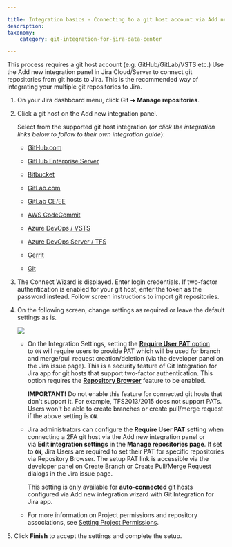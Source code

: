 ```yaml
---

title: Integration basics - Connecting to a git host account via Add new integration panel
description:
taxonomy:
    category: git-integration-for-jira-data-center

---
```

This process requires a git host account (e.g. GitHub/GitLab/VSTS etc.) Use the Add new integration panel in Jira Cloud/Server to connect git repositories from git hosts to Jira. This is the recommended way of integrating your multiple git repositories to Jira.

1.  On your Jira dashboard menu, click Git ➜ **Manage repositories**.

2.  Click a git host on the Add new integration panel.

    Select from the supported git host integration (_or click the integration links below to follow to their own integration guide_):

    *   [GitHub.com](/git-integration-for-jira-self-managed/github-gij-self-managed)

    *   [GitHub Enterprise Server](/git-integration-for-jira-self-managed/github-enterprise-server-gij-self-managed)

    *   [Bitbucket](/git-integration-for-jira-self-managed/bitbucket-server-gij-self-managed)

    *   [GitLab.com](/git-integration-for-jira-self-managed/gitlab-gij-self-managed)

    *   [GitLab CE/EE](/git-integration-for-jira-self-managed/gitlab-ce-ee-gij-self-managed)

    *   [AWS CodeCommit](/git-integration-for-jira-self-managed/aws-codecommit-gij-self-managed)

    *   [Azure DevOps / VSTS](/git-integration-for-jira-self-managed/azure-devops-visual-studio-team-services-vsts-gij-self-managed)

    *   [Azure DevOps Server / TFS](/git-integration-for-jira-self-managed/azure-devops-server-team-foundation-services-tfs-gij-self-managed)

    *   [Gerrit](/git-integration-for-jira-self-managed/gerrit-gij-self-managed)

    *   [Git](/git-integration-for-jira-self-managed/connecting-to-a-single-git-repository-http-https-gij-self-managed)

3. The Connect Wizard is displayed. Enter login credentials. If two-factor authentication is enabled for your git host, enter the token as the password instead. Follow screen instructions to import git repositories.

4. On the following screen, change settings as required or leave the default settings as is.

    ![](https://api.media.atlassian.com/file/0c16285e-0511-4c4c-9b41-50195811a1eb/binary?token=eyJhbGciOiJIUzI1NiJ9.eyJpc3MiOiI0YTVjYjQ0OC0zMzNlLTQ5ZTctOGJkZC1lZGY3NThjZGI3MjYiLCJhY2Nlc3MiOnsidXJuOmZpbGVzdG9yZTpmaWxlOjBjMTYyODVlLTA1MTEtNGM0Yy05YjQxLTUwMTk1ODExYTFlYiI6WyJyZWFkIl19LCJleHAiOjE2NTQ3Njc5MDcsIm5iZiI6MTY1NDY4NDkyN30.yZExGqf5UuuoIR1xnI8M4UGvfTWDIkMAWJh7RaKuf2c&client=4a5cb448-333e-49e7-8bdd-edf758cdb726&name=git-server-dc-new-settings-auto-connect-wiz.png&max-age=2940)

   *   On the Integration Settings, setting the [**Require User PAT** option](/git-integration-for-jira-self-managed/require-personal-access-tokens-for-user-actions-create-branch-pull-request-gij-self-managed) to `ON` will require users to provide PAT which will be used for branch and merge/pull request creation/deletion (via the developer panel on the Jira issue page). This is a security feature of Git Integration for Jira app for git hosts that support two-factor authentication. This option requires the **[Repository Browser](/git-integration-for-jira-self-managed/repository-browser-gij-self-managed)** feature to be enabled.

        **IMPORTANT!** Do not enable this feature for connected git hosts that don't support it. For example, TFS2013/2015 does not support PATs. Users won't be able to create branches or create pull/merge request if the above setting is **`ON`**.

   *   Jira administrators can configure the **Require User PAT** setting when connecting a 2FA git host via the Add new integration panel or via **Edit integration settings** in the **Manage repositories page**. If set to **`ON`**, Jira Users are required to set their PAT for specific repositories via Repository Browser. The setup PAT link is accessible via the developer panel on Create Branch or Create Pull/Merge Request dialogs in the Jira issue page.

        This setting is only available for **auto-connected** git hosts configured via Add new integration wizard with Git Integration for Jira app.

   *   For more information on Project permissions and repository associations, see [Setting Project Permissions](/git-integration-for-jira-self-managed/setting-project-permissions-gij-self-managed).

5. Click **Finish** to accept the settings and complete the setup.

